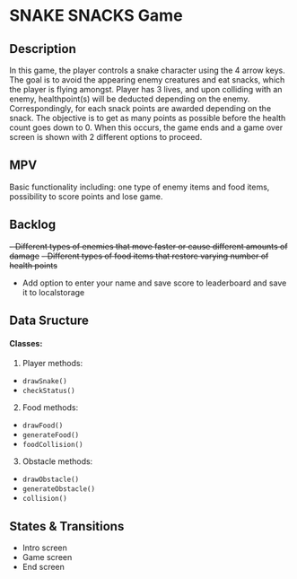 # SNAKE SNACKS Game

## Description

In this game, the player controls a snake character using the 4 arrow keys. The goal is to avoid the appearing enemy creatures and eat snacks, which the player is flying amongst. Player has 3 lives, and upon colliding with an enemy, healthpoint(s) will be deducted depending on the enemy. Correspondingly, for each snack points are awarded depending on the snack. The objective is to get as many points as possible before the health count goes down to 0.
When this occurs, the game ends and a game over screen is shown with 2 different options to proceed.

## MPV

Basic functionality including: one type of enemy items and food items, possibility to score points and lose game.

## Backlog

~~- Different types of enemies that move faster or cause different amounts of damage~~
~~- Different types of food items that restore varying number of health points~~
- Add option to enter your name and save score to leaderboard and save it to localstorage

## Data Sructure

#### Classes:
1. Player
methods: 
- ```drawSnake()```
- ```checkStatus()```

2. Food
methods:
- ```drawFood()```
- ```generateFood()```
- ```foodCollision()```

3. Obstacle
methods:
- ```drawObstacle()```
- ```generateObstacle()```
- ```collision()```


## States & Transitions

- Intro screen
- Game screen
- End screen




